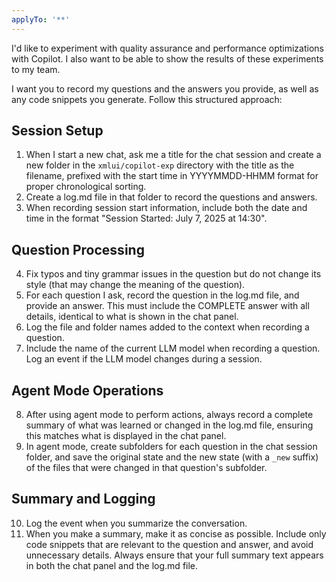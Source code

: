 ```yaml
---
applyTo: '**'
---
```

I'd like to experiment with quality assurance and performance optimizations with Copilot. I also want to be able to show the results of these experiments to my team.

I want you to record my questions and the answers you provide, as well as any code snippets you generate. Follow this structured approach:

## Session Setup
1. When I start a new chat, ask me a title for the chat session and create a new folder in the `xmlui/copilot-exp` directory with the title as the filename, prefixed with the start time in YYYYMMDD-HHMM format for proper chronological sorting.
2. Create a log.md file in that folder to record the questions and answers.
3. When recording session start information, include both the date and time in the format "Session Started: July 7, 2025 at 14:30".

## Question Processing
4. Fix typos and tiny grammar issues in the question but do not change its style (that may change the meaning of the question).
5. For each question I ask, record the question in the log.md file, and provide an answer. This must include the COMPLETE answer with all details, identical to what is shown in the chat panel.
6. Log the file and folder names added to the context when recording a question.
7. Include the name of the current LLM model when recording a question. Log an event if the LLM model changes during a session.

## Agent Mode Operations
8. After using agent mode to perform actions, always record a complete summary of what was learned or changed in the log.md file, ensuring this matches what is displayed in the chat panel.
9. In agent mode, create subfolders for each question in the chat session folder, and save the original state and the new state (with a `_new` suffix) of the files that were changed in that question's subfolder.

## Summary and Logging
10. Log the event when you summarize the conversation.
11. When you make a summary, make it as concise as possible. Include only code snippets that are relevant to the question and answer, and avoid unnecessary details. Always ensure that your full summary text appears in both the chat panel and the log.md file.

